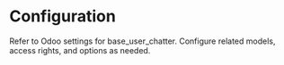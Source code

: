 # Configuration

Refer to Odoo settings for base_user_chatter. Configure related models, access rights, and options as needed.
